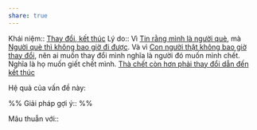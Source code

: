 ```yaml
---
share: true
---
```

Khái niệm:: [Thay đổi, kết thúc](../../T%E1%BB%AB%20%C4%91i%E1%BB%83n/Trung%20t%C3%ADnh/Thay%20%C4%91%E1%BB%95i,%20k%E1%BA%BFt%20th%C3%BAc.md)
Lý do:: Vì [Tin rằng mình là người què](./Tin%20r%E1%BA%B1ng%20m%C3%ACnh%20l%C3%A0%20ng%C6%B0%E1%BB%9Di%20qu%C3%A8.md), mà [Người què thì không bao giờ đi được](./Ng%C6%B0%E1%BB%9Di%20qu%C3%A8%20th%C3%AC%20kh%C3%B4ng%20bao%20gi%E1%BB%9D%20%C4%91i%20%C4%91%C6%B0%E1%BB%A3c.md). Và vì [Con người thật không bao giờ thay đổi](../../Quan%20%C4%91i%E1%BB%83m,%20th%C3%A1i%20%C4%91%E1%BB%99,%20nguy%C3%AAn%20t%E1%BA%AFc%20s%E1%BB%91ng,%20%C4%91i%E1%BB%81u%20m%C3%ACnh%20th%E1%BA%A5y%20ho%E1%BA%B7c%20c%E1%BA%A3m%20nh%E1%BA%ADn/Con%20ng%C6%B0%E1%BB%9Di%20th%E1%BA%ADt%20kh%C3%B4ng%20bao%20gi%E1%BB%9D%20thay%20%C4%91%E1%BB%95i.md), nên ai muốn thay đổi mình nghĩa là người đó muốn mình chết. Nghĩa là họ muốn giết chết mình. [Thà chết còn hơn phải thay đổi dẫn đến kết thúc](../../Quan%20%C4%91i%E1%BB%83m,%20th%C3%A1i%20%C4%91%E1%BB%99,%20nguy%C3%AAn%20t%E1%BA%AFc%20s%E1%BB%91ng,%20%C4%91i%E1%BB%81u%20m%C3%ACnh%20th%E1%BA%A5y%20ho%E1%BA%B7c%20c%E1%BA%A3m%20nh%E1%BA%ADn/Th%C3%A0%20ch%E1%BA%BFt%20c%C3%B2n%20h%C6%A1n%20ph%E1%BA%A3i%20thay%20%C4%91%E1%BB%95i%20d%E1%BA%ABn%20%C4%91%E1%BA%BFn%20k%E1%BA%BFt%20th%C3%BAc.md)

Hệ quả của vấn đề này:


%%
Giải pháp gợi ý:: 
%%



Mâu thuẫn với::
